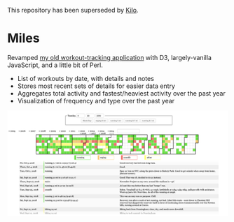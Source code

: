 This repository has been superseded by [Kilo](https://github.com/orangejenny/dj-orange/#kilo).

# Miles

Revamped [my old workout-tracking application](https://github.com/orangejenny/workouts) with D3, largely-vanilla JavaScript, and a little bit of Perl.

* List of workouts by date, with details and notes
* Stores most recent sets of details for easier data entry
* Aggregates total activity and fastest/heaviest activity over the past year
* Visualization of frequency and type over the past year

![Screenshot](screenshot.png?raw=true)
